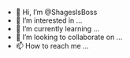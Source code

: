 - 👋 Hi, I’m @ShagesIsBoss
- 👀 I’m interested in ...
- 🌱 I’m currently learning ...
- 💞️ I’m looking to collaborate on ...
- 📫 How to reach me ...

<!---
ShagesIsBoss/ShagesIsBoss is a ✨ special ✨ repository because its `README.md` (this file) appears on your GitHub profile.
You can click the Preview link to take a look at your changes.
--->
